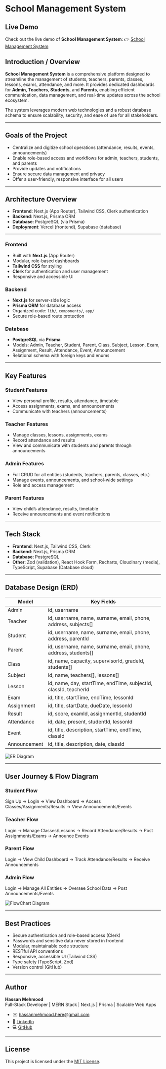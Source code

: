# School Management System 

##  Live Demo
Check out the live demo of **School Management System**: 👉 [School Management System](https://school-management-system-gamma-vert.vercel.app/)


##  Introduction / Overview

**School Management System** is a comprehensive platform designed to streamline the management of students, teachers, parents, classes, lessons, exams, attendance, and more. It provides dedicated dashboards for **Admin**, **Teachers**, **Students**, and **Parents**, enabling efficient communication, data management, and real-time updates across the school ecosystem.

The system leverages modern web technologies and a robust database schema to ensure scalability, security, and ease of use for all stakeholders.

---

##  Goals of the Project

- Centralize and digitize school operations (attendance, results, events, announcements)
- Enable role-based access and workflows for admin, teachers, students, and parents
- Provide updates and notifications
- Ensure secure data management and privacy
- Offer a user-friendly, responsive interface for all users

---

##  Architecture Overview

- **Frontend**: Next.js (App Router), Tailwind CSS, Clerk authentication
- **Backend**: Next.js, Prisma ORM
- **Database**: PostgreSQL (via Prisma)
- **Deployment**: Vercel (frontend), Supabase (database)

---

###  Frontend
- Built with **Next.js** (App Router)
- Modular, role-based dashboards
- **Tailwind CSS** for styling
- **Clerk** for authentication and user management
- Responsive and accessible UI

###  Backend
- **Next.js** for server-side logic
- **Prisma ORM** for database access
- Organized code: `lib/`, `components/`, `app/`
- Secure role-based route protection

###  Database
- **PostgreSQL** via **Prisma**
- Models: Admin, Teacher, Student, Parent, Class, Subject, Lesson, Exam, Assignment, Result, Attendance, Event, Announcement
- Relational schema with foreign keys and enums

---

##  Key Features

###  Student Features
- View personal profile, results, attendance, timetable
- Access assignments, exams, and announcements
- Communicate with teachers (announcements)

###  Teacher Features
- Manage classes, lessons, assignments, exams
- Record attendance and results
- View and communicate with students and parents through announcements

###  Admin Features
- Full CRUD for all entities (students, teachers, parents, classes, etc.)
- Manage events, announcements, and school-wide settings
- Role and access management

###  Parent Features
- View child’s attendance, results, timetable
- Receive announcements and event notifications

---

##  Tech Stack

- **Frontend**: Next.js, Tailwind CSS, Clerk
- **Backend**: Next.js, Prisma ORM
- **Database**: PostgreSQL
- **Other**: Zod (validation), React Hook Form, Recharts, Cloudinary (media), TypeScript, Supabase (Database cloud)

---

##  Database Design (ERD)

| Model         | Key Fields                                                      |
|--------------|-----------------------------------------------------------------|
| Admin        | id, username                                                    |
| Teacher      | id, username, name, surname, email, phone, address, subjects[]  |
| Student      | id, username, name, surname, email, phone, address, parentId    |
| Parent       | id, username, name, surname, email, phone, address, students[]  |
| Class        | id, name, capacity, supervisorId, gradeId, students[]           |
| Subject      | id, name, teachers[], lessons[]                                 |
| Lesson       | id, name, day, startTime, endTime, subjectId, classId, teacherId|
| Exam         | id, title, startTime, endTime, lessonId                         |
| Assignment   | id, title, startDate, dueDate, lessonId                         |
| Result       | id, score, examId, assignmentId, studentId                      |
| Attendance   | id, date, present, studentId, lessonId                          |
| Event        | id, title, description, startTime, endTime, classId             |
| Announcement | id, title, description, date, classId                           |

![ER Diagram](https://crkvtlqdxghwgshmvqwh.supabase.co/storage/v1/object/public/images//School-Management-System-ERD%20.png)

---

##  User Journey & Flow Diagram

###  Student Flow
Sign Up → Login → View Dashboard → Access Classes/Assignments/Results → View Announcements/Events

###  Teacher Flow
Login → Manage Classes/Lessons → Record Attendance/Results → Post Assignments/Exams → Announce Events

###  Parent Flow
Login → View Child Dashboard → Track Attendance/Results → Receive Announcements

###  Admin Flow
Login → Manage All Entities → Oversee School Data → Post Announcements/Events

![FlowChart Diagram](https://crkvtlqdxghwgshmvqwh.supabase.co/storage/v1/object/public/images//School-Management-System-FD.png)

---

##  Best Practices

- Secure authentication and role-based access (Clerk)
- Passwords and sensitive data never stored in frontend
- Modular, maintainable code structure
- RESTful API conventions
- Responsive, accessible UI (Tailwind CSS)
- Type safety (TypeScript, Zod)
- Version control (GitHub)

---

##  Author

**Hassan Mehmood**  
Full-Stack Developer | MERN Stack | Next.js | Prisma | Scalable Web Apps

- ✉️ hassanmehmood.here@gmail.com
- 💼 [LinkedIn](https://www.linkedin.com/in/hassanmehmood1098/)  
- 💻 [GitHub](https://github.com/hassan4554)
---

##  License

This project is licensed under the [MIT License](./LICENSE).
